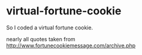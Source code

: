 # virtual-fortune-cookie
So I coded a virtual fortune cookie.

nearly all quotes taken from http://www.fortunecookiemessage.com/archive.php
